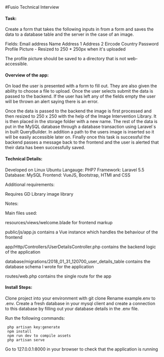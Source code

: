 #Fusio Technical Interview

#### Task:

Create a form that takes the following inputs in from a form and saves the data to a database table and the server in the case of an image.

Fields:
Email address
Name
Address 1
Address 2
Eircode
Country
Password
Profile Picture - Resized to 250 * 250px when it's uploaded

The profile picture should be saved to a directory that is not web-accessible.


#### Overview of the app:

On load the user is presented   with a form   to fill out. They are   also given the ability to choose a file to upload. Once the user selects submit the data is passed to the backend. If the user has left any of the fields empty the user will be thrown an alert saying there is an error.

Once the data is passed to the backend the image is first processed and then resized to 250 x 250 with the help of the Image Intervention Library. It is then placed in the storage folder with a new name. The rest of the data is put in the MySQL database through a database transaction using Laravel`s in built QueryBuilder. In addition  a path to the users image is inserted so it will be easily accessible later on.
Finally once this task is successful the backend passes a message back to the frontend and the user is alerted that their data has been successfully saved.





#### Technical Details:


Developed on Linux Ubuntu
Langauge: PHP7
Framework: Laravel 5.5
Database: MySQL
Frontend: VueJS, Bootstrap, HTMl and CSS

Additional requirements:

Requires GD Library image library

Notes:

Main files used:

resources/views/welcome.blade for frontend markup

public/js/app.js contains a Vue instance which handles the behaviour of the frontend


app/Http/Controllers/UserDetailsController.php contains the backend logic of the application

database/migrations/2018_01_31_120700_user_details_table contains the database schema I wrote for the application

routes/web.php contains the single route for the app



#### Install Steps:


Clone project into your environment with git clone
Rename example.env to .env.
Create a fresh database in your mysql client and create a connection to this database by filling out your database details in the .env file.

Run the following commands:

```
 php artisan key:generate
 npm install
 npm run dev to compile assets
 php artisan serve
 ```
Go to 127.0.0.1:8000 in your browser to check that the application is running
















